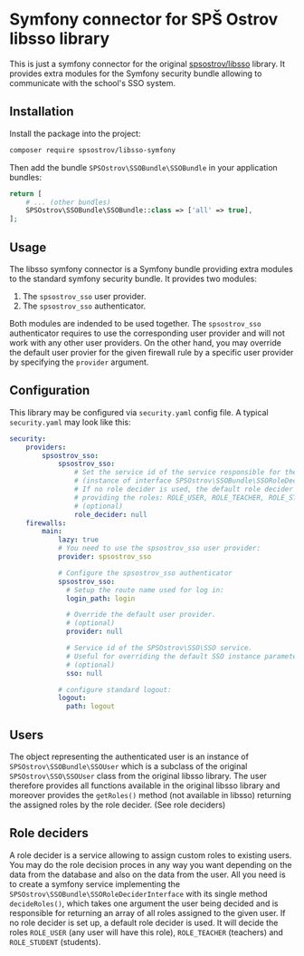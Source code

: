 # Symfony connector for SPŠ Ostrov libsso library

This is just a symfony connector for the original [spsostrov/libsso](https://github.com/marek-sterzik/spsostrov-libsso) library.
It provides extra modules for the Symfony security bundle allowing to communicate with the school's SSO system.

## Installation

Install the package into the project:

```bash
composer require spsostrov/libsso-symfony
```

Then add the bundle `SPSOstrov\SSOBundle\SSOBundle` in your application bundles:

```php
return [
    # ... (other bundles)
    SPSOstrov\SSOBundle\SSOBundle::class => ['all' => true],
];
```

## Usage

The libsso symfony connector is a Symfony bundle providing extra modules to the standard symfony security bundle.
It provides two modules:

1. The `spsostrov_sso` user provider.
2. The `spsostrov_sso` authenticator.

Both modules are indended to be used together. The `spsostrov_sso` authenticator requires to use the corresponding
user provider and will not work with any other user providers. On the other hand, you may override the default
user provier for the given firewall rule by a specific user provider by specifying the `provider` argument.


## Configuration

This library may be configured via `security.yaml` config file. A typical `security.yaml` may look like this:

```yaml
security:
    providers:
        spsostrov_sso:
            spsostrov_sso:
                # Set the service id of the service responsible for the role decision.
                # (instance of interface SPSOstrov\SSOBundle\SSORoleDeciderInterface)
                # If no role decider is used, the default role decider is applied
                # providing the roles: ROLE_USER, ROLE_TEACHER, ROLE_STUDENT.
                # (optional)
                role_decider: null
    firewalls:
        main:
            lazy: true
            # You need to use the spsostrov_sso user provider:
            provider: spsostrov_sso

            # Configure the spsostrov_sso authenticator
            spsostrov_sso:
              # Setup the route name used for log in:
              login_path: login

              # Override the default user provider.
              # (optional)
              provider: null

              # Service id of the SPSOstrov\SSO\SSO service.
              # Useful for overriding the default SSO instance parameters.
              # (optional)
              sso: null

            # configure standard logout:
            logout:
              path: logout
```

## Users

The object representing the authenticated user is an instance of `SPSOstrov\SSOBundle\SSOUser` which is a subclass
of the original `SPSOstrov\SSO\SSOUser` class from the original libsso library. The user therefore provides all
functions available in the original libsso library and moreover provides the `getRoles()` method (not available
in libsso) returning the assigned roles by the role decider. (See role deciders)

## Role deciders

A role decider is a service allowing to assign custom roles to existing users. You may do the role decision proces
in any way you want depending on the data from the database and also on the data from the user. All you need is
to create a symfony service implementing the `SPSOstrov\SSOBundle\SSORoleDeciderInterface` with its single method
`decideRoles()`, which takes one argument the user being decided and is responsible for returning an array of
all roles assigned to the given user. If no role decider is set up, a default role decider is used. It will decide
the roles `ROLE_USER` (any user will have this role), `ROLE_TEACHER` (teachers) and `ROLE_STUDENT` (students).
